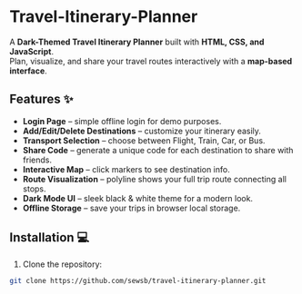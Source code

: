 # Travel-Itinerary-Planner

A **Dark-Themed Travel Itinerary Planner** built with **HTML, CSS, and JavaScript**.  
Plan, visualize, and share your travel routes interactively with a **map-based interface**.

## Features ✨

- **Login Page** – simple offline login for demo purposes.  
- **Add/Edit/Delete Destinations** – customize your itinerary easily.  
- **Transport Selection** – choose between Flight, Train, Car, or Bus.  
- **Share Code** – generate a unique code for each destination to share with friends.  
- **Interactive Map** – click markers to see destination info.  
- **Route Visualization** – polyline shows your full trip route connecting all stops.  
- **Dark Mode UI** – sleek black & white theme for a modern look.  
- **Offline Storage** – save your trips in browser local storage.  


## Installation 💻

1. Clone the repository:  
```bash
git clone https://github.com/sewsb/travel-itinerary-planner.git
